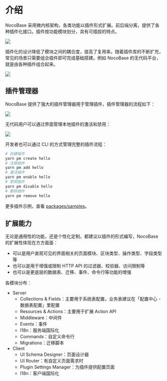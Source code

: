 # 介绍

NocoBase 采用微内核架构，各类功能以插件形式扩展。前后端分离，提供了各种插件化接口。插件按功能模块划分，具有可插拔的特点。

<img src="https://www.nocobase.com/images/NocoBaseMindMapLite.png" style="max-width: 800px;" >

插件化的设计降低了模块之间的耦合度，提高了复用率。随着插件库的不断扩充，常见的场景只需要组合插件即可完成基础搭建。例如 NocoBase 的无代码平台，就是由各种插件组合起来。

<img src="./index/pm-built-in.jpg" style="max-width: 800px;" />

## 插件管理器

NocoBase 提供了强大的插件管理器用于管理插件，插件管理器的流程如下：

<img src="./index/pm-flow.svg" style="max-width: 580px;" />

无代码用户可以通过界面管理本地插件的激活和禁用：

<img src="./index/pm-ui.jpg" style="max-width: 800px;" />

开发者也可以通过 CLI 的方式管理完整的插件流程：

```bash
# 创建插件
yarn pm create hello
# 注册插件
yarn pm add hello
# 激活插件
yarn pm enable hello
# 禁用插件
yarn pm disable hello
# 删除插件
yarn pm remove hello
```

更多插件示例，查看 [packages/samples](https://github.com/nocobase/nocobase/tree/main/packages/samples)。

## 扩展能力

无论是通用性的功能，还是个性化定制，都建议以插件的形式编写，NocoBase 的扩展性体现在方方面面：

- 可以是用户直观可见的界面相关的页面模块、区块类型、操作类型、字段类型等
- 也可以是用于增强或限制 HTTP API 的过滤器、校验器、访问限制等
- 也可以是更底层的数据表、迁移、事件、命令行等功能的增强


各模块分布：

- Server
  - Collections & Fields：主要用于系统表配置，业务表建议在「配置中心 - 数据表配置」里配置
  - Resources & Actions：主要用于扩展 Action API
  - Middleware：中间件
  - Events：事件
  - I18n：服务端国际化
  - Commands：自定义命令行
  - Migrations：迁移脚本
- Client
  - UI Schema Designer：页面设计器
  - UI Router：有自定义页面需求时
  - Plugin Settings Manager：为插件提供配置页面
  - I18n：客户端国际化

